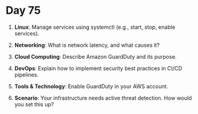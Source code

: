 # Day 75


1. **Linux**: Manage services using systemctl (e.g., start, stop, enable services).

2. **Networking**: What is network latency, and what causes it?

3. **Cloud Computing**: Describe Amazon GuardDuty and its purpose.

4. **DevOps**: Explain how to implement security best practices in CI/CD pipelines.

5. **Tools & Technology**: Enable GuardDuty in your AWS account.

6. **Scenario**: Your infrastructure needs active threat detection. How would you set this up?


